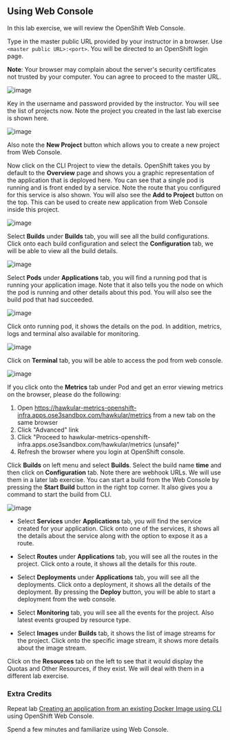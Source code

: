 ## Using Web Console

In this lab exercise, we will review the OpenShift Web Console.

Type in the master public URL provided by your instructor in a browser. Use `<master public URL>:<port>`. You will be directed to an OpenShift login page.

**Note**: Your browser may complain about the server's security certificates not trusted by your computer. You can agree to proceed to the master URL.

![image](images/login.png)

Key in the username and password provided by the instructor. You will see the list of projects now. Note the project you created in the last lab exercise is shown here.

![image](images/projects_list.png)

Also note the **New Project** button which allows you to create a new project from Web Console.

Now click on the CLI Project to view the details. OpenShift takes you by default to the **Overview** page and shows you a graphic representation of the application that is deployed here. You can see that a single pod is running and is front ended by a service. Note the route that you configured for this service is also shown.
You will also see the **Add to Project** button on the top. This can be used to create new application from Web Console inside this project.

![image](images/project_details.png)

Select **Builds** under **Builds** tab, you will see all the build configurations. Click onto each build configuration and select the **Configuration** tab, we will be able to view all the build details.

![image](images/project_build_details.png)

Select **Pods** under **Applications** tab, you will find a running pod that is running your application image. Note that it also tells you the node on which the pod is running and other details about this pod. You will also see the build pod that had succeeded.

![image](images/project_pods.png)

Click onto running pod, it shows the details on the pod. In addition, metrics, logs and terminal also available for monitoring.

![image](images/project_pod_details.png)

Click on **Terminal** tab, you will be able to access the pod from web console.

![image](images/terminal_view.png)

If you click onto the **Metrics** tab under Pod and get an error viewing metrics on the browser, please do the following:

1. Open https://hawkular-metrics-openshift-infra.apps.ose3sandbox.com/hawkular/metrics from a new tab on the same browser
2. Click "Advanced" link
3. Click "Proceed to hawkular-metrics-openshift-infra.apps.ose3sandbox.com/hawkular/metrics (unsafe)"
4. Refresh the browser where you login at OpenShift console.

Click **Builds** on left menu and select **Builds**. Select the build name **time** and then click on **Configuration** tab.  Note there are webhook URLs. We will use them in a later lab exercise. You can start a build from the Web Console by pressing the **Start Build** button in the right top corner. It also gives you a command to start the build from CLI.

![image](images/project_build_configuration.png)

* Select **Services** under **Applications** tab, you will find the service created for your application. Click onto one of the services, it shows all the details about the service along with the option to expose it as a route.

* Select **Routes** under **Applications** tab, you will see all the routes in the project. Click onto a route, it shows all the details for this route.

* Select **Deployments** under **Applications** tab, you will see all the deployments. Click onto a deployment, it shows all the details of the deployment. By pressing the **Deploy** button, you will be able to start a deployment from the web console.

* Select **Monitoring** tab, you will see all the events for the project. Also latest events grouped by resource type.

* Select **Images** under **Builds** tab, it shows the list of image streams for the project. Click onto the specific image stream, it shows more details about the image stream.

Click on the **Resources** tab on the left to see that it would display the Quotas and Other Resources, if they exist. We will deal with them in a different lab exercise.

### Extra Credits

Repeat lab [Creating an application from an existing Docker Image using CLI](1_Create_App_From_a_Docker_Image.md) using OpenShift Web Console.

Spend a few minutes and familiarize using Web Console.
